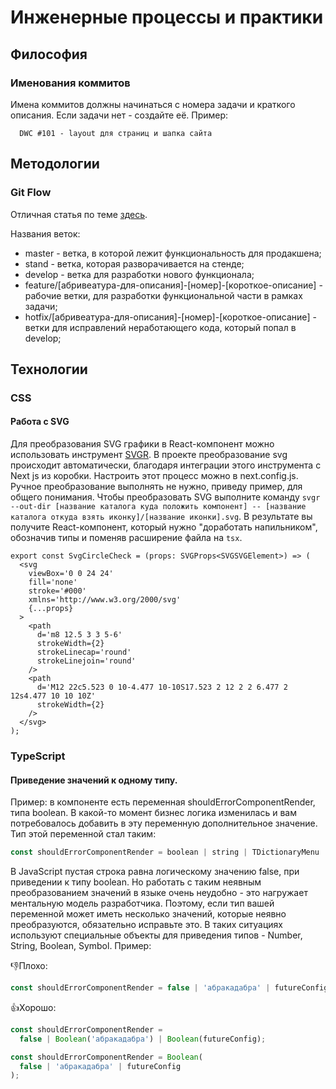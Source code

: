 # Инженерные процессы и практики

## Философия

### Именования коммитов

Имена коммитов должны начинаться с номера задачи и краткого описания. Если задачи нет - создайте её. Пример:

```
  DWC #101 - layout для страниц и шапка сайта
```

## Методологии

### Git Flow

Отличная статья по теме [здесь](https://habr.com/ru/post/106912/).

Названия веток:

- master - ветка, в которой лежит функциональность для продакшена;
- stand - ветка, которая разворачивается на стенде;
- develop - ветка для разработки нового функционала;
- feature/[абривеатура-для-описания]-[номер]-[короткое-описание] - рабочие ветки, для разработки функциональной части в рамках задачи;
- hotfix/[абривеатура-для-описания]-[номер]-[короткое-описание] - ветки для исправлений неработающего кода, который попал в
  develop;

## Технологии

### CSS

#### Работа с SVG

Для преобразования SVG графики в React-компонент можно использовать инструмент [SVGR](https://react-svgr.com/). В проекте преобразование svg происходит автоматически, благодаря интеграции этого инструмента с Next js из коробки. Настроить этот процесс можно в next.config.js. Ручное преобразование выполнять не нужно, приведу пример, для общего понимания. Чтобы преобразовать SVG выполните команду `svgr --out-dir [название каталога куда положить компонент] -- [название каталога откуда взять иконку]/[название иконки].svg`. В результате вы получите React-компонент, который нужно "доработать напильником", обозначив типы и поменяв расширение файла на `tsx`.

```tsx
export const SvgCircleCheck = (props: SVGProps<SVGSVGElement>) => (
  <svg
    viewBox='0 0 24 24'
    fill='none'
    stroke='#000'
    xmlns='http://www.w3.org/2000/svg'
    {...props}
  >
    <path
      d='m8 12.5 3 3 5-6'
      strokeWidth={2}
      strokeLinecap='round'
      strokeLinejoin='round'
    />
    <path
      d='M12 22c5.523 0 10-4.477 10-10S17.523 2 12 2 2 6.477 2 12s4.477 10 10 10Z'
      strokeWidth={2}
    />
  </svg>
);
```

### TypeScript

#### Приведение значений к одному типу.

Пример: в компоненте есть переменная shouldErrorComponentRender, типа boolean. В какой-то момент бизнес логика изменилась и вам потребовалось добавить в эту переменную дополнительное значение. Тип этой переменной стал таким:

```ts
const shouldErrorComponentRender = boolean | string | TDictionaryMenu | null;
```

В JavaScript пустая строка равна логическому значению false, при приведении к типу boolean. Но работать с таким неявным преобразованием значений в языке очень неудобно - это нагружает ментальную модель разработчика. Поэтому, если тип вашей переменной может иметь несколько значений, которые неявно преобразуются, обязательно исправьте это. В таких ситуациях используют специальные объекты для приведения типов - Number, String, Boolean, Symbol. Пример:

👎Плохо:

```ts
const shouldErrorComponentRender = false | 'абракадабра' | futureConfig;
```

👍Хорошо:

```javascript
const shouldErrorComponentRender =
  false | Boolean('абракадабра') | Boolean(futureConfig);
```

```javascript
const shouldErrorComponentRender = Boolean(
  false | 'абракадабра' | futureConfig
);
```

